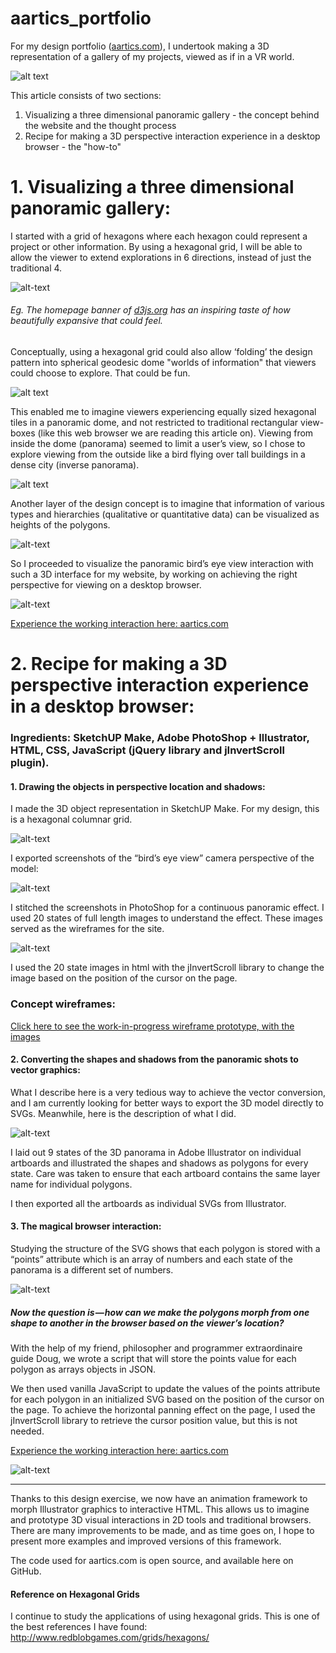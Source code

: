 # aartics_portfolio


For my design portfolio (<a href="http://www.aartics.com" target="_blank">aartics.com</a>), I undertook making a 3D representation of a gallery of my projects, viewed as if in a VR world.

![alt text](aartics/img/readme_screenshot.png "screenshot of aartics")

This article consists of two sections:
1. Visualizing a three dimensional panoramic gallery - the concept behind the website and the thought process
2. Recipe for making a 3D perspective interaction experience in a desktop browser - the "how-to"

# 1. Visualizing a three dimensional panoramic gallery:

I started with a grid of hexagons where each hexagon could represent a project or other information. By using a hexagonal grid, I will be able to allow the viewer to extend explorations in 6 directions, instead of just the traditional 4.

![alt-text](aartics/img/readme_hexagon.jpg "viewing hexagonal grids")

###### *Eg. The homepage banner of [d3js.org](https://d3js.org/ "link to d3.js") has an inspiring taste of how beautifully expansive that could feel.*

Conceptually, using a hexagonal grid could also allow ‘folding’ the design pattern into spherical geodesic dome "worlds of information" that viewers could choose to explore. That could be fun.

![alt text](aartics/img/readme_geodesic.jpg "image of hexagons folding into a dome")

This enabled me to imagine viewers experiencing equally sized hexagonal tiles in a panoramic dome, and not restricted to traditional rectangular view-boxes (like this web browser we are reading this article on). Viewing from inside the dome (panorama) seemed to limit a user’s view, so I chose to explore viewing from the outside like a bird flying over tall buildings in a dense city (inverse panorama).

![alt text](aartics/img/readme_panoramicdome.jpg "image of viewer inside and outside panoramic dome")

Another layer of the design concept is to imagine that information of various types and hierarchies (qualitative or quantitative data) can be visualized as heights of the polygons. 

![alt-text](aartics/img/readme_data_heights.jpg "image of viewer seeing heights of data in perspective")

So I proceeded to visualize the panoramic bird’s eye view interaction with such a 3D interface for my website, by working on achieving the right perspective for viewing on a desktop browser.

![alt-text](aartics/img/readme_perspective.jpg "perspective view")

[Experience the working interaction here: aartics.com](http://www.aartics.com "aarti's 3D portfolio")

# 2. Recipe for making a 3D perspective interaction experience in a desktop browser:

### Ingredients: SketchUP Make, Adobe PhotoShop + Illustrator, HTML, CSS, JavaScript (jQuery library and jInvertScroll plugin).

#### 1. Drawing the objects in perspective location and shadows:

I made the 3D object representation in SketchUP Make. For my design, this is a hexagonal columnar grid. 

![alt-text](aartics/img/readme_plan_perspective.jpg "plan of hexagonal columns")

I exported screenshots of the “bird’s eye view” camera perspective of the model: 

![alt-text](aartics/img/0_dotted_xray.jpg "bird's eye perspective")

I stitched the screenshots in PhotoShop for a continuous panoramic effect. I used 20 states of full length images to understand the effect. These images served as the wireframes for the site.

![alt-text](aartics/img/readme_photoshop.jpg "stitching the states in photoshop")

I used the 20 state images in html with the jInvertScroll library to change the image based on the position of the cursor on the page.

### Concept wireframes:
[Click here to see the work-in-progress wireframe prototype, with the images](http://www.aartics.com/projects/aartics_concept/ "Wireframes")

#### 2. Converting the shapes and shadows from the panoramic shots to vector graphics:

What I describe here is a very tedious way to achieve the vector conversion, and I am currently looking for better ways to export the 3D model directly to SVGs. Meanwhile, here is the description of what I did.

![alt-text](aartics/img/readme_artboards.png "artboards of states in illustrator")

I laid out 9 states of the 3D panorama in Adobe Illustrator on individual artboards and illustrated the shapes and shadows as polygons for every state. Care was taken to ensure that each artboard contains the same layer name for individual polygons.

I then exported all the artboards as individual SVGs from Illustrator.

#### 3. The magical browser interaction:

Studying the structure of the SVG shows that each polygon is stored with a “points” attribute which is an array of numbers and each state of the panorama is a different set of numbers.

![alt-text](aartics/img/readme_svg.png "same polygon, different points value in svg")

##### Now the question is — how can we make the polygons morph from one shape to another in the browser based on the viewer’s location?

With the help of my friend, philosopher and programmer extraordinaire guide Doug, we wrote a script that will store the points value for each polygon as arrays objects in JSON.

We then used vanilla JavaScript to update the values of the points attribute for each polygon in an initialized SVG based on the position of the cursor on the page. To achieve the horizontal panning effect on the page, I used the jInvertScroll library to retrieve the cursor position value, but this is not needed.

[Experience the working interaction here: aartics.com](http://www.aartics.com "aarti's 3D portfolio")

![alt-text](aartics/img/readme_concept.jpg "concept for browser in vr")

------------------

Thanks to this design exercise, we now have an animation framework to morph Illustrator graphics to interactive HTML. 
This allows us to imagine and prototype 3D visual interactions in 2D tools and traditional browsers. There are many improvements to be made, and as time goes on, I hope to present more examples and improved versions of this framework.

The code used for aartics.com is open source, and available here on GitHub.


#### Reference on Hexagonal Grids
I continue to study the applications of using hexagonal grids. This is one of the best references I have found:
http://www.redblobgames.com/grids/hexagons/

